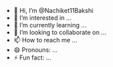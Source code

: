 - 👋 Hi, I’m @Nachiket11Bakshi
- 👀 I’m interested in ...
- 🌱 I’m currently learning ...
- 💞️ I’m looking to collaborate on ...
- 📫 How to reach me ...
- 😄 Pronouns: ...
- ⚡ Fun fact: ...

<!---
Nachiket11Bakshi/Nachiket11Bakshi is a ✨ special ✨ repository because its `README.md` (this file) appears on your GitHub profile.
You can click the Preview link to take a look at your changes.
--->
